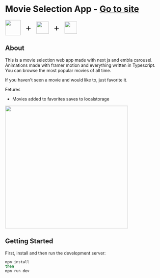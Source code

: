 # Movie Selection App - [Go to site](https://movie-selection-app.vercel.app/)

 <div style="display:flex; gap: 1rem;  align-items: center ">
<img src="https://github.com/marwin1991/profile-technology-icons/assets/136815194/5f8c622c-c217-4649-b0a9-7e0ee24bd704" width="50">
 <div style="font-size: 30px">+</div>
<img src="https://user-images.githubusercontent.com/25181517/183890598-19a0ac2d-e88a-4005-a8df-1ee36782fde1.png" width="40">
 <div style="font-size: 30px">+</div>
<img src="https://cdn.worldvectorlogo.com/logos/framer-motion.svg" width="40">
 </div>

## About

This is a movie selection web app made with next js and embla carousel. Animations made with framer motion and everything written in Typescript. You can browse the most popular movies of all time.

If you haven't seen a movie and would like to, just favorite it.

Fetures

- Movies added to favorites saves to localstorage

<img src="src/app/assets/movieSelectionAppGif.gif" width="400" />

## Getting Started

First, install and then run the development server:

```bash
npm install
then
npm run dev
```
